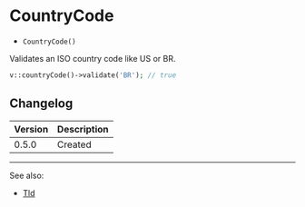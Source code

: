 # CountryCode

- `CountryCode()`

Validates an ISO country code like US or BR.

```php
v::countryCode()->validate('BR'); // true
```

## Changelog

Version | Description
--------|-------------
  0.5.0 | Created

***
See also:

  * [Tld](Tld.md)
